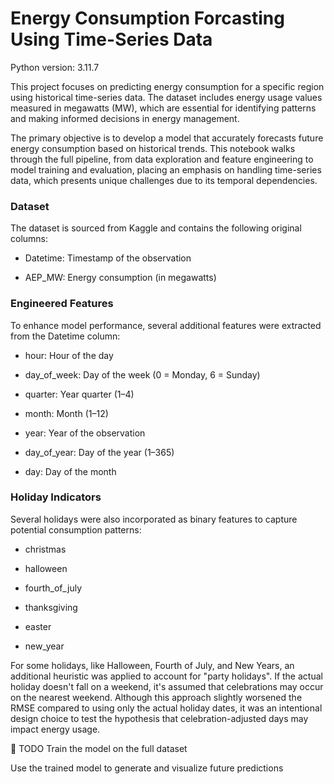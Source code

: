 # Energy Consumption Forcasting Using Time-Series Data

Python version: 3.11.7 <br/>

This project focuses on predicting energy consumption for a specific region using historical time-series data. The dataset includes energy usage values measured in megawatts (MW), which are essential for identifying patterns and making informed decisions in energy management.

The primary objective is to develop a model that accurately forecasts future energy consumption based on historical trends. This notebook walks through the full pipeline, from data exploration and feature engineering to model training and evaluation, placing an emphasis on handling time-series data, which presents unique challenges due to its temporal dependencies.

### Dataset <br/>
The dataset is sourced from Kaggle and contains the following original columns:

- Datetime: Timestamp of the observation

- AEP_MW: Energy consumption (in megawatts)

### Engineered Features <br/>
To enhance model performance, several additional features were extracted from the Datetime column:

- hour: Hour of the day

- day_of_week: Day of the week (0 = Monday, 6 = Sunday)

- quarter: Year quarter (1–4)

- month: Month (1–12)

- year: Year of the observation

- day_of_year: Day of the year (1–365)

- day: Day of the month

### Holiday Indicators <br/>
Several holidays were also incorporated as binary features to capture potential consumption patterns:

- christmas

- halloween

- fourth_of_july

- thanksgiving

- easter

- new_year

For some holidays, like Halloween, Fourth of July, and New Years, an additional heuristic was applied to account for "party holidays". If the actual holiday doesn't fall on a weekend, it's assumed that celebrations may occur on the nearest weekend. Although this approach slightly worsened the RMSE compared to using only the actual holiday dates, it was an intentional design choice to test the hypothesis that celebration-adjusted days may impact energy usage.

🚧 TODO
 Train the model on the full dataset

 Use the trained model to generate and visualize future predictions

